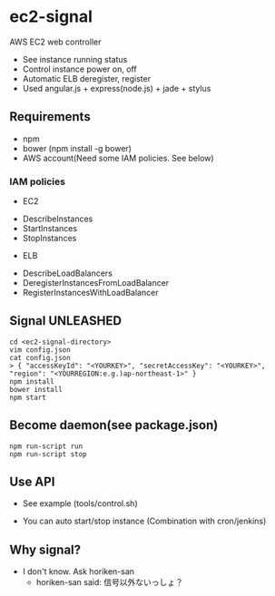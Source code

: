 # ec2-signal

AWS EC2 web controller
 - See instance running status
 - Control instance power on, off
 - Automatic ELB deregister, register
 - Used angular.js + express(node.js) + jade + stylus

## Requirements
- npm
- bower (npm install -g bower)
- AWS account(Need some IAM policies. See below)

### IAM policies
- EC2
 * DescribeInstances
 * StartInstances
 * StopInstances
- ELB
 * DescribeLoadBalancers
 * DeregisterInstancesFromLoadBalancer
 * RegisterInstancesWithLoadBalancer

## Signal UNLEASHED
```
cd <ec2-signal-directory>
vim config.json
cat config.json
> { "accessKeyId": "<YOURKEY>", "secretAccessKey": "<YOURKEY>", "region": "<YOURREGION:e.g.)ap-northeast-1>" }
npm install
bower install
npm start
```

## Become daemon(see package.json)
```
npm run-script run
npm run-script stop
```

## Use API
- See example (tools/control.sh)
 * You can auto start/stop instance (Combination with cron/jenkins)

## Why signal?
- I don't know. Ask horiken-san
  - horiken-san said: 信号以外ないっしょ？
